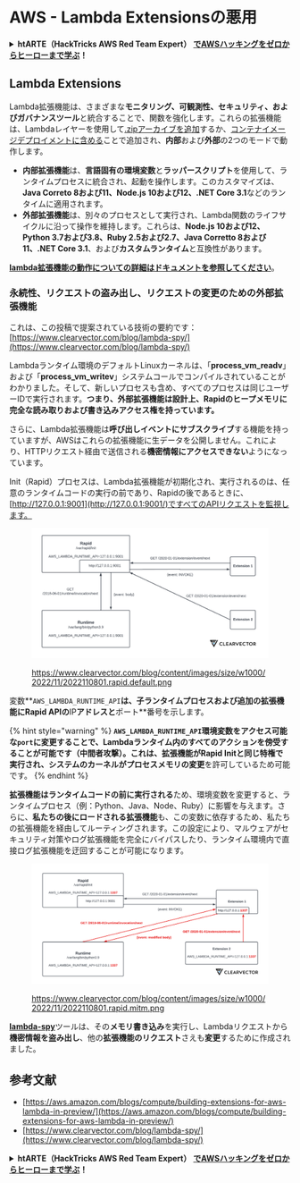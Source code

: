 # AWS - Lambda Extensionsの悪用

<details>

<summary><strong>htARTE（HackTricks AWS Red Team Expert）</strong> <a href="https://training.hacktricks.xyz/courses/arte"><strong>でAWSハッキングをゼロからヒーローまで学ぶ</strong></a><strong>！</strong></summary>

HackTricksをサポートする他の方法：

- **HackTricksで企業を宣伝したい**または**HackTricksをPDFでダウンロードしたい**場合は、[**SUBSCRIPTION PLANS**](https://github.com/sponsors/carlospolop)をチェックしてください！
- [**公式PEASS＆HackTricksスウォッグ**](https://peass.creator-spring.com)を入手する
- [**The PEASS Family**](https://opensea.io/collection/the-peass-family)を発見し、独占的な[**NFT**](https://opensea.io/collection/the-peass-family)のコレクションを見る
- **Discordグループ**に**参加**💬（https://discord.gg/hRep4RUj7f）または[**telegramグループ**](https://t.me/peass)に参加するか、**Twitter** 🐦で**フォロー**する：[**@hacktricks\_live**](https://twitter.com/hacktricks\_live)**。**
- **HackTricks**（https://github.com/carlospolop/hacktricks）と[**HackTricks Cloud**](https://github.com/carlospolop/hacktricks-cloud)のGitHubリポジトリに**PRを提出**して、あなたのハッキングテクニックを共有してください。

</details>

## Lambda Extensions

Lambda拡張機能は、さまざまな**モニタリング、可観測性、セキュリティ、およびガバナンスツール**と統合することで、関数を強化します。これらの拡張機能は、Lambdaレイヤーを使用して[.zipアーカイブを追加](https://docs.aws.amazon.com/lambda/latest/dg/configuration-layers.html)するか、[コンテナイメージデプロイメントに含める](https://aws.amazon.com/blogs/compute/working-with-lambda-layers-and-extensions-in-container-images/)ことで追加され、**内部**および**外部**の2つのモードで動作します。

- **内部拡張機能**は、**言語固有の環境変数**と**ラッパースクリプト**を使用して、ランタイムプロセスに統合され、起動を操作します。このカスタマイズは、**Java Correto 8および11、Node.js 10および12、.NET Core 3.1**などのランタイムに適用されます。
- **外部拡張機能**は、別々のプロセスとして実行され、Lambda関数のライフサイクルに沿って操作を維持します。これらは、**Node.js 10および12、Python 3.7および3.8、Ruby 2.5および2.7、Java Corretto 8および11、.NET Core 3.1**、および**カスタムランタイム**と互換性があります。

[**lambda拡張機能の動作についての詳細はドキュメントを参照してください**](https://docs.aws.amazon.com/lambda/latest/dg/runtimes-extensions-api.html)。

### 永続性、リクエストの盗み出し、リクエストの変更のための外部拡張機能

これは、この投稿で提案されている技術の要約です：[https://www.clearvector.com/blog/lambda-spy/](https://www.clearvector.com/blog/lambda-spy/)

Lambdaランタイム環境のデフォルトLinuxカーネルは、「**process\_vm\_readv**」および「**process\_vm\_writev**」システムコールでコンパイルされていることがわかりました。そして、新しいプロセスも含め、すべてのプロセスは同じユーザーIDで実行されます。**つまり、外部拡張機能は設計上、Rapidのヒープメモリに完全な読み取りおよび書き込みアクセス権を持っています。**

さらに、Lambda拡張機能は**呼び出しイベントにサブスクライブ**する機能を持っていますが、AWSはこれらの拡張機能に生データを公開しません。これにより、HTTPリクエスト経由で送信される**機密情報にアクセスできない**ようになっています。

Init（Rapid）プロセスは、Lambda拡張機能が初期化され、実行されるのは、任意のランタイムコードの実行の前であり、Rapidの後であるときに、[http://127.0.0.1:9001](http://127.0.0.1:9001/)ですべてのAPIリクエストを監視します。

<figure><img src="../../../../.gitbook/assets/image (90).png" alt=""><figcaption><p><a href="https://www.clearvector.com/blog/content/images/size/w1000/2022/11/2022110801.rapid.default.png">https://www.clearvector.com/blog/content/images/size/w1000/2022/11/2022110801.rapid.default.png</a></p></figcaption></figure>

変数**`AWS_LAMBDA_RUNTIME_API`**は、**子ランタイムプロセス**および追加の拡張機能にRapid APIの**IP**アドレスと**ポート**番号を示します。

{% hint style="warning" %}
**`AWS_LAMBDA_RUNTIME_API`**環境変数を**アクセス可能な`port`**に変更することで、Lambdaランタイム内のすべてのアクションを傍受することが可能です（**中間者攻撃**）。これは、拡張機能がRapid Initと同じ特権で実行され、システムのカーネルが**プロセスメモリの変更**を許可しているため可能です。
{% endhint %}

**拡張機能はランタイムコードの前に実行される**ため、環境変数を変更すると、ランタイムプロセス（例：Python、Java、Node、Ruby）に影響を与えます。さらに、**私たちの後にロードされる拡張機能**も、この変数に依存するため、私たちの拡張機能を経由してルーティングされます。この設定により、マルウェアがセキュリティ対策やログ拡張機能を完全にバイパスしたり、ランタイム環境内で直接ログ拡張機能を迂回することが可能になります。

<figure><img src="../../../../.gitbook/assets/image (3) (4).png" alt=""><figcaption><p><a href="https://www.clearvector.com/blog/content/images/size/w1000/2022/11/2022110801.rapid.mitm.png">https://www.clearvector.com/blog/content/images/size/w1000/2022/11/2022110801.rapid.mitm.png</a></p></figcaption></figure>

[**lambda-spy**](https://github.com/clearvector/lambda-spy)ツールは、その**メモリ書き込み**を実行し、Lambdaリクエストから**機密情報を盗み出し**、他の**拡張機能のリクエスト**さえも**変更**するために作成されました。

## 参考文献

- [https://aws.amazon.com/blogs/compute/building-extensions-for-aws-lambda-in-preview/](https://aws.amazon.com/blogs/compute/building-extensions-for-aws-lambda-in-preview/)
- [https://www.clearvector.com/blog/lambda-spy/](https://www.clearvector.com/blog/lambda-spy/)

<details>

<summary><strong>htARTE（HackTricks AWS Red Team Expert）</strong> <a href="https://training.hacktricks.xyz/courses/arte"><strong>でAWSハッキングをゼロからヒーローまで学ぶ</strong></a><strong>！</strong></summary>

HackTricksをサポートする他の方法：

- **HackTricksで企業を宣伝したい**または**HackTricksをPDFでダウンロードしたい**場合は、[**SUBSCRIPTION PLANS**](https://github.com/sponsors/carlospolop)をチェックしてください！
- [**公式PEASS＆HackTricksスウォッグ**](https://peass.creator-spring.com)を入手する
- [**The PEASS Family**](https://opensea.io/collection/the-peass-family)を発見し、独占的な[**NFT**](https://opensea.io/collection/the-peass-family)のコレクションを見る
- **Discordグループ**に**参加**💬（https://discord.gg/hRep4RUj7f）または[**telegramグループ**](https://t.me/peass)に参加するか、**Twitter** 🐦で**フォロー**する：[**@hacktricks\_live**](https://twitter.com/hacktricks\_live)**。**
- **HackTricks**（https://github.com/carlospolop/hacktricks）と[**HackTricks Cloud**](https://github.com/carlospolop/hacktricks-cloud)のGitHubリポジトリに**PRを提出**して、あなたのハッキングテクニックを共有してください。

</details>
